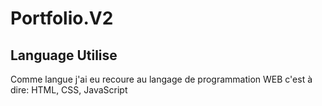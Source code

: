 # Portfolio.V2

## Language Utilise
Comme langue j'ai eu recoure au langage de programmation WEB c'est à dire: HTML, CSS, JavaScript

